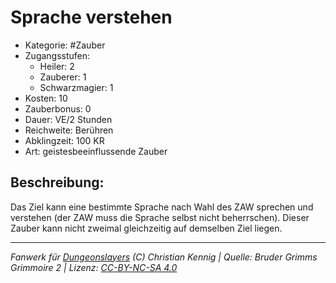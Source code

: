 # Sprache verstehen  
- Kategorie: #Zauber  
- Zugangsstufen:  
  - Heiler: 2  
  - Zauberer: 1  
  - Schwarzmagier: 1  
- Kosten: 10  
- Zauberbonus: 0  
- Dauer: VE/2 Stunden  
- Reichweite: Berühren  
- Abklingzeit: 100 KR  
- Art: geistesbeeinflussende Zauber     

## Beschreibung:
Das Ziel kann eine bestimmte Sprache nach Wahl des ZAW sprechen und verstehen (der ZAW muss die Sprache selbst nicht beherrschen). Dieser Zauber kann nicht zweimal gleichzeitig auf demselben Ziel liegen.


___
*Fanwerk für [Dungeonslayers](https://www.dungeonslayers.net/) (C) Christian Kennig | Quelle: Bruder Grimms Grimmoire 2 | Lizenz: [CC-BY-NC-SA 4.0](https://creativecommons.org/licenses/by-nc-sa/4.0/deed.de)*